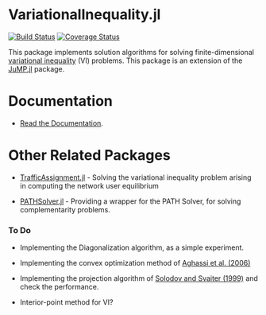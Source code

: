 # VariationalInequality.jl

[![Build Status](https://travis-ci.org/chkwon/VariationalInequality.jl.svg?branch=master)](https://travis-ci.org/chkwon/VariationalInequality.jl)
[![Coverage Status](https://coveralls.io/repos/chkwon/VariationalInequality.jl/badge.svg)](https://coveralls.io/r/chkwon/VariationalInequality.jl)

This package implements solution algorithms for solving finite-dimensional [variational inequality](https://en.wikipedia.org/wiki/Variational_inequality) (VI) problems. This package is an extension of the [JuMP.jl](https://github.com/JuliaOpt/JuMP.jl) package.

# Documentation

- [Read the Documentation](http://VariationalInequalityjl.readthedocs.org/).


# Other Related Packages

- [TrafficAssignment.jl](https://github.com/chkwon/TrafficAssignment.jl) - Solving the variational inequality problem arising in computing the network user equilibrium

- [PATHSolver.jl](https://github.com/chkwon/PATHSolver.jl) - Providing a wrapper for the PATH Solver, for solving complementarity problems.




### To Do

- Implementing the Diagonalization algorithm, as a simple experiment.

- Implementing the convex optimization method of [Aghassi et al. (2006)](http://dx.doi.org/10.1016/j.orl.2005.09.006)

- Implementing the projection algorithm of [Solodov and Svaiter (1999)](http://dx.doi.org/10.1137/S0363012997317475) and check the performance.

- Interior-point method for VI?
